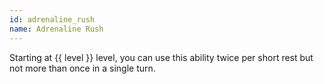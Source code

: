 ```yaml
---
id: adrenaline_rush
name: Adrenaline Rush
---
```


Starting at {{ level }} level, you can use this ability twice per short rest but not more than once in a single turn.